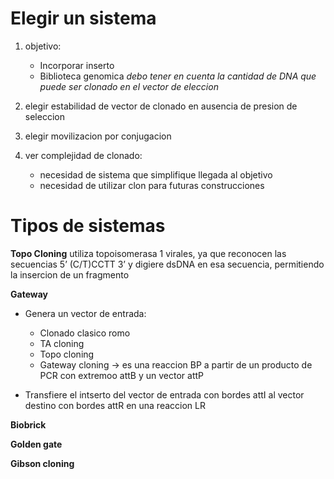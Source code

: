 
# Elegir un sistema

1. objetivo:
	- Incorporar inserto
	- Biblioteca genomica
	*debo tener en cuenta la cantidad de DNA que puede ser clonado en el vector de eleccion*

2. elegir estabilidad de vector de clonado en ausencia de presion de seleccion

3. elegir movilizacion por conjugacion

4. ver complejidad de clonado:
	- necesidad de sistema que simplifique llegada al objetivo
	- necesidad de utilizar clon para futuras construcciones

# Tipos de sistemas

**Topo Cloning**
utiliza topoisomerasa 1 virales, ya que reconocen las secuencias 5’ (C/T)CCTT 3’ y digiere dsDNA en esa secuencia, permitiendo la insercion de un fragmento

**Gateway**
- Genera un vector de entrada:
  - Clonado clasico romo
  - TA cloning 
  - Topo cloning
  - Gateway cloning → es una reaccion BP a partir de un producto de PCR con extremoo attB y un vector attP 

- Transfiere el intserto del vector de entrada con bordes attI al vector destino con bordes attR en una reaccion LR

**Biobrick**

**Golden gate**

**Gibson cloning**